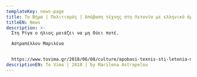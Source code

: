 ```yaml
---
templateKey: news-page
title: Το Βήμα | Πολιτισμός | Απόβαση τέχνης στη Λετονία με ελληνικό άρωμα.
titleEN: News
description: >-
  Στη Ρίγα ο ήλιος μοιάζει να μη δύει ποτέ.

  Αστραπέλλου Μαριλένα


  https://www.tovima.gr/2018/06/08/culture/apobasi-texnis-sti-letonia-me-elliniko-arwma/
descriptionEN: To Vima | 2018 | by Marilena Astrapelou
---
```

